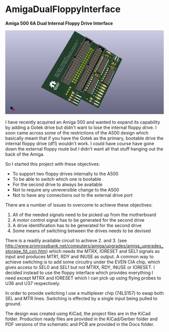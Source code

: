 # AmigaDualFloppyInterface
**Amiga 500 6A Dual Internal Floppy Drive Interface**

![Interface PCB](/Docs/AmigaDualFloppyInterfaceBoard.png)

I have recently acquired an Amiga 500 and wanted to expand its capability by adding a Gotek drive but didn't want to lose the internal floppy drive. I soon came across some of the restrictions of the A500 design which basically meant that if you have the Gotek as the primary, bootable drive the internal floppy drive (df1) wouldn't work. I could have course have gone down the external floppy route but I didn't want all that stuff hanging out the back of the Amiga.

So I started this project with these objectives:
- To support two floppy drives internally to the A500
- To be able to switch which one is bootable
- For the second drive to always be available
- Not to require any unreversible change to the A500
- Not to have any connections out to the external drive port

There are a number of issues to overcome to achieve these objectives:
1. All of the needed signals need to be picked up from the motherboard
2. A motor control signal has to be generated for the second drive
3. A drive identification has to be generated for the second drive
4. Some means of switching between the drives needs to be devised

There is a readily available circuit to achieve 2. and 3. (see http://www.primrosebank.net/computers/amiga/upgrades/amiga_upgrades_storage_fd_con.htm) which needs the MTRX, IORESET and SEL1 signals as input and produces MTR1, RDY and INUSE as output. A common way to achieve switching is to add some circuitry under the EVEN CIA chip, which gives access to SEL0 and SEL1 but not MTRX, RDY, INUSE or IORESET. I decided instead to use the floppy interface which provides everything I need except MTRX and IORESET which I can pick up using flying probes to U36 and U37 respectively.

In order to provide switching I use a multiplexer chip (74LS157) to swap both SEL and MTR lines. Switching is effected by a single input being pulled to ground.

The design was created using KiCad, the project files are in the KiCad folder. Production ready files are provided in the KiCad/Gerber folder and PDF versions of the schematic and PCB are provided in the Docs folder.

